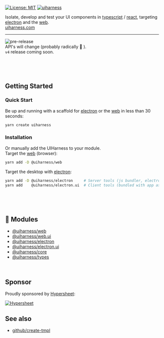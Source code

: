 [![License: MIT](https://img.shields.io/badge/License-MIT-green.svg)](https://opensource.org/licenses/MIT)
[![uiharness](https://user-images.githubusercontent.com/185555/51708395-b4a71280-2088-11e9-95ac-ed659c36476c.png)](https://uiharness.com)



Isolate, develop and test your UI components in [typescript](https://www.typescriptlang.org/) / [react](https://reactjs.org/), targeting [electron](https://electronjs.org/) and the [web](https://developer.mozilla.org).  
[uiharness.com](https://uiharness.com)

----

![pre-release](https://img.shields.io/badge/Status-pre--release-orange.svg)  
API's will change (probably radically 🐷 ).  
`v4` release coming soon.

<p>&nbsp;</p>
<p>&nbsp;</p>



## Getting Started

### Quick Start
Be up and running with a scaffold for [electron](https://electronjs.org/) or the [web](https://developer.mozilla.org) in less than 30 seconds:

```bash
yarn create uiharness
```


### Installation
Or manually add the UIHarness to your module.  
Target the [web](https://developer.mozilla.org) (browser):

```bash
yarn add -D @uiharness/web
```

Target the desktop with [electron](https://electronjs.org):

```bash
yarn add -D @uiharness/electron     # Server tools (js bundler, electron builder)
yarn add    @uiharness/electron.ui  # Client tools (bundled with app as dependency)
```


<p>&nbsp;</p>
<p>&nbsp;</p>


## 🔗 Modules
- [@uiharness/web](/code/libs/web/README.md)
- [@uiharness/web.ui](/code/libs/web.ui/README.md)
- [@uiharness/electron](/code/libs/electron/README.md)
- [@uiharness/electron.ui](code/libs/electron.ui/README.md)
- [@uiharness/core](/code/libs/core/README.md)
- [@uiharness/types](/code/libs/types/README.md)

<p>&nbsp;</p>


## Sponsor
Proudly sponsored by [Hypersheet](https://hypersheet.io):

[![Hypersheet](https://user-images.githubusercontent.com/185555/51567641-944a4d00-1efc-11e9-8fab-8ad81862226c.png)](https://hypersheet.io)

## See also
- [github/create-tmpl](https://github.com/philcockfield/create-tmpl)

